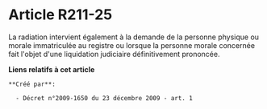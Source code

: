 # Article R211-25

La radiation intervient également à la demande de la personne physique ou morale immatriculée au registre ou lorsque la
personne morale concernée fait l'objet d'une liquidation judiciaire définitivement prononcée.

**Liens relatifs à cet article**

	**Créé par**:

	  - Décret n°2009-1650 du 23 décembre 2009 - art. 1
